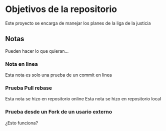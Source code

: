 # Objetivos de la repositorio

Este proyecto se encarga de manejar los planes de la liga de la justicia


## Notas
Pueden hacer lo que quieran...

### Nota en linea
Esta nota es solo una prueba de un commit en linea

### Prueba Pull rebase
Esta nota se hizo en repositorio online
Esta nota se hizo en repositorio local

### Prueba desde un Fork de un usario externo
¿Esto funciona?
